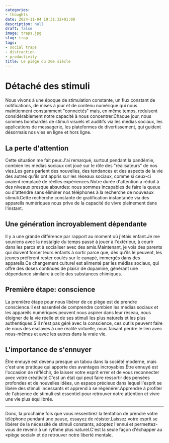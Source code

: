 ```yaml
---
categories:
- thoughts
date: 2024-11-04 19:31:32+01:00
description: null
draft: false
image: traps.jpg
slug: trap
tags:
- social traps
- distraction
- productivity
title: Le piège du 20e siècle
---
```


<!-- hash: a537416d2923 -->
# Détaché des stimuli

Nous vivons à une époque de stimulation constante, un flux constant de notifications, de mises à jour et de contenu numérique qui nous maintiennent constamment "connectés" mais, en même temps, réduisent considérablement notre capacité à nous concentrer.Chaque jour, nous sommes bombardés de stimuli visuels et auditifs via les médias sociaux, les applications de messagerie, les plateformes de divertissement, qui guident désormais nos vies en ligne et hors ligne.

## La perte d'attention

Cette situation me fait peur.J'ai remarqué, surtout pendant la pandémie, combien les médias sociaux ont joué sur le rôle des "réalisateurs" de nos vies.Les gens parlent des nouvelles, des tendances et des aspects de la vie des autres qu'ils ont appris sur les réseaux sociaux, comme si ceux-ci avaient remplacé de réelles expériences.Notre durée d'attention a réduit à des niveaux presque absurdes: nous sommes incapables de faire la queue ou d'attendre sans éliminer nos téléphones à la recherche de nouveaux stimuli.Cette recherche constante de gratification instantanée via des appareils numériques nous prive de la capacité de vivre pleinement dans l'instant.

## Une génération incroyablement dépendante

Il y a une grande différence par rapport au moment où j'étais enfant.Je me souviens avec la nostalgie du temps passé à jouer à l'extérieur, à courir dans les parcs et à socialiser avec des amis.Maintenant, je vois des parents qui doivent forcer leurs enfants à sortir parce que, dès qu'ils le peuvent, les jeunes préfèrent rester coulés sur le canapé, immergés dans des appareils.Ce changement culturel est alimenté par les médias sociaux, qui offre des doses continues de plaisir de dopamine, générant une dépendance similaire à celle des substances chimiques.

## Première étape: conscience

La première étape pour nous libérer de ce piège est de prendre conscience.Il est essentiel de comprendre combien les médias sociaux et les appareils numériques peuvent nous aspirer dans leur réseau, nous éloigner de la vie réelle et de ses stimuli les plus naturels et les plus authentiques.S'il n'est pas géré avec la conscience, ces outils peuvent faire de nous des esclaves à une réalité virtuelle, nous faisant perdre le lien avec nous-mêmes et avec les autres dans la vraie vie.

## L'importance de s'ennuyer

Être ennuyé est devenu presque un tabou dans la société moderne, mais c'est une pratique qui apporte des avantages incroyables.Être ennuyé est l'occasion de réfléchir, de laisser votre esprit errer et de vous reconnecter avec votre créativité.C'est un état qui peut faire ressortir des pensées profondes et de nouvelles idées, un espace précieux dans lequel l'esprit se libère des stimuli incessants et apprend à se régénérer.Apprendre à profiter de l'absence de stimuli est essentiel pour retrouver notre attention et vivre une vie plus équilibrée.

---

Donc, la prochaine fois que vous ressentirez la tentation de prendre votre téléphone pendant une pause, essayez de résister.Laissez votre esprit se libérer de la nécessité de stimuli constants, adoptez l'ennui et permettez-vous de revenir à un rythme plus naturel.C'est la seule façon d'échapper au «piège social» et de retrouver notre liberté mentale.